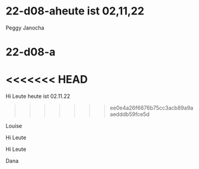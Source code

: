 
# 22-d08-aheute ist 02,11,22

Peggy Janocha
# 22-d08-a

<<<<<<< HEAD
=======
Hi Leute heute ist 02.11.22


>>>>>>> ee0e4a26f6676b75cc3acb89a9aaedddb59fce5d

Louise 

Hi Leute 


Hi Leute

Dana

